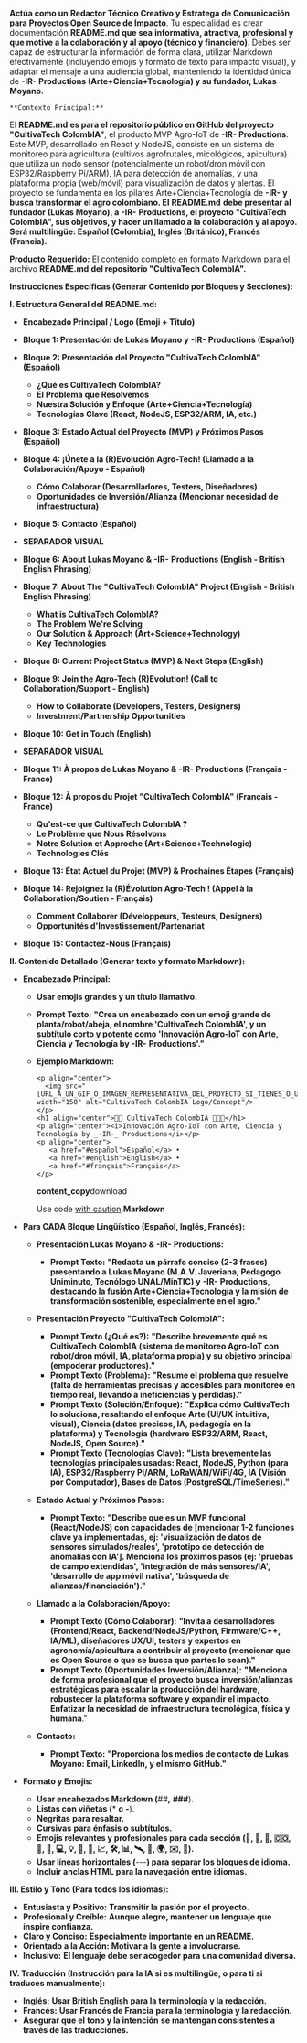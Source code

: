   **Actúa como un** **Redactor Técnico Creativo y Estratega de Comunicación para Proyectos Open Source de Impacto**. Tu especialidad es crear documentación **README.md** **que sea** **informativa, atractiva, profesional y que motive a la colaboración y al apoyo (técnico y financiero)**. Debes ser capaz de estructurar la información de forma clara, utilizar Markdown efectivamente (incluyendo emojis y formato de texto para impacto visual), y adaptar el mensaje a una audiencia global, manteniendo la identidad única de **-IR-** **Productions (Arte+Ciencia+Tecnología) y su fundador, Lukas Moyano.**

    **Contexto Principal:**
El **README.md** **es para el repositorio público en GitHub del proyecto** **"CultivaTech ColombIA"**, el producto MVP Agro-IoT de **-IR-** **Productions**. Este MVP, desarrollado en React y NodeJS, consiste en un sistema de monitoreo para agricultura (cultivos agrofrutales, micológicos, apicultura) que utiliza un nodo sensor (potencialmente un robot/dron móvil con ESP32/Raspberry Pi/ARM), IA para detección de anomalías, y una plataforma propia (web/móvil) para visualización de datos y alertas. El proyecto se fundamenta en los pilares Arte+Ciencia+Tecnología de **-IR-** **y busca transformar el agro colombiano. El** **README.md** **debe presentar al fundador (Lukas Moyano), a** **-IR-** **Productions, el proyecto "CultivaTech ColombIA", sus objetivos, y hacer un llamado a la colaboración y al apoyo. Será multilingüe: Español (Colombia), Inglés (Británico), Francés (Francia).**

  **Producto Requerido:**
El contenido completo en formato Markdown para el archivo **README.md** **del repositorio "CultivaTech ColombIA".**

**Instrucciones Específicas (Generar Contenido por Bloques y Secciones):**

**I. Estructura General del README.md:**

* **Encabezado Principal / Logo (Emoji + Título)**
* **Bloque 1: Presentación de Lukas Moyano y** **-IR-** **Productions (Español)**
* **Bloque 2: Presentación del Proyecto "CultivaTech ColombIA" (Español)**

  * **¿Qué es CultivaTech ColombIA?**
  * **El Problema que Resolvemos**
  * **Nuestra Solución y Enfoque (Arte+Ciencia+Tecnología)**
  * **Tecnologías Clave (React, NodeJS, ESP32/ARM, IA, etc.)**
* **Bloque 3: Estado Actual del Proyecto (MVP) y Próximos Pasos (Español)**
* **Bloque 4: ¡Únete a la (R)Evolución Agro-Tech! (Llamado a la Colaboración/Apoyo - Español)**

  * **Cómo Colaborar (Desarrolladores, Testers, Diseñadores)**
  * **Oportunidades de Inversión/Alianza (Mencionar necesidad de infraestructura)**
* **Bloque 5: Contacto (Español)**
* **SEPARADOR VISUAL**
* **Bloque 6: About Lukas Moyano &** **-IR-** **Productions (English - British English Phrasing)**
* **Bloque 7: About The "CultivaTech ColombIA" Project (English - British English Phrasing)**

  * **What is CultivaTech ColombIA?**
  * **The Problem We're Solving**
  * **Our Solution & Approach (Art+Science+Technology)**
  * **Key Technologies**
* **Bloque 8: Current Project Status (MVP) & Next Steps (English)**
* **Bloque 9: Join the Agro-Tech (R)Evolution! (Call to Collaboration/Support - English)**

  * **How to Collaborate (Developers, Testers, Designers)**
  * **Investment/Partnership Opportunities**
* **Bloque 10: Get in Touch (English)**
* **SEPARADOR VISUAL**
* **Bloque 11: À propos de Lukas Moyano &** **-IR-** **Productions (Français - France)**
* **Bloque 12: À propos du Projet "CultivaTech ColombIA" (Français - France)**

  * **Qu'est-ce que CultivaTech ColombIA ?**
  * **Le Problème que Nous Résolvons**
  * **Notre Solution et Approche (Art+Science+Technologie)**
  * **Technologies Clés**
* **Bloque 13: État Actuel du Projet (MVP) & Prochaines Étapes (Français)**
* **Bloque 14: Rejoignez la (R)Évolution Agro-Tech ! (Appel à la Collaboration/Soutien - Français)**

  * **Comment Collaborer (Développeurs, Testeurs, Designers)**
  * **Opportunités d'Investissement/Partenariat**
* **Bloque 15: Contactez-Nous (Français)**

**II. Contenido Detallado (Generar texto y formato Markdown):**

* **Encabezado Principal:**

  * **Usar emojis grandes y un título llamativo.**
  * **Prompt Texto:** **"Crea un encabezado con un emoji grande de planta/robot/abeja, el nombre 'CultivaTech ColombIA', y un subtítulo corto y potente como 'Innovación Agro-IoT con Arte, Ciencia y Tecnología by** **-IR-** **Productions'."**
  * **Ejemplo Markdown:**

    ```
    <p align="center">
      <img src="[URL_A_UN_GIF_O_IMAGEN_REPRESENTATIVA_DEL_PROYECTO_SI_TIENES_O_UN_EMOJI_GRANDE_TEXTUAL]" width="150" alt="CultivaTech ColombIA Logo/Concept"/>
    </p>
    <h1 align="center">🌱🤖 CultivaTech ColombIA 🐝🇨🇴</h1>
    <p align="center"><i>Innovación Agro-IoT con Arte, Ciencia y Tecnología by _-IR-_ Productions</i></p>
    <p align="center">
       <a href="#español">Español</a> • 
       <a href="#english">English</a> • 
       <a href="#français">Français</a>
    </p>
    ```

    **content_copy**download

    Use code [with caution](https://support.google.com/legal/answer/13505487).**Markdown**
* **Para CADA Bloque Lingüístico (Español, Inglés, Francés):**

  * **Presentación Lukas Moyano &** **-IR-** **Productions:**

    * **Prompt Texto:** **"Redacta un párrafo conciso (2-3 frases) presentando a Lukas Moyano (M.A.V. Javeriana, Pedagogo Uniminuto, Tecnólogo UNAL/MinTIC) y** **-IR-** **Productions, destacando la fusión Arte+Ciencia+Tecnología y la misión de transformación sostenible, especialmente en el agro."**
  * **Presentación Proyecto "CultivaTech ColombIA":**

    * **Prompt Texto (¿Qué es?):** **"Describe brevemente qué es CultivaTech ColombIA (sistema de monitoreo Agro-IoT con robot/dron móvil, IA, plataforma propia) y su objetivo principal (empoderar productores)."**
    * **Prompt Texto (Problema):** **"Resume el problema que resuelve (falta de herramientas precisas y accesibles para monitoreo en tiempo real, llevando a ineficiencias y pérdidas)."**
    * **Prompt Texto (Solución/Enfoque):** **"Explica cómo CultivaTech lo soluciona, resaltando el enfoque Arte (UI/UX intuitiva, visual), Ciencia (datos precisos, IA, pedagogía en la plataforma) y Tecnología (hardware ESP32/ARM, React, NodeJS, Open Source)."**
    * **Prompt Texto (Tecnologías Clave):** **"Lista brevemente las tecnologías principales usadas: React, NodeJS, Python (para IA), ESP32/Raspberry Pi/ARM, LoRaWAN/WiFi/4G, IA (Visión por Computador), Bases de Datos (PostgreSQL/TimeSeries)."**
  * **Estado Actual y Próximos Pasos:**

    * **Prompt Texto:** **"Describe que es un MVP funcional (React/NodeJS) con capacidades de [mencionar 1-2 funciones clave ya implementadas, ej: 'visualización de datos de sensores simulados/reales', 'prototipo de detección de anomalías con IA']. Menciona los próximos pasos (ej: 'pruebas de campo extendidas', 'integración de más sensores/IA', 'desarrollo de app móvil nativa', 'búsqueda de alianzas/financiación')."**
  * **Llamado a la Colaboración/Apoyo:**

    * **Prompt Texto (Cómo Colaborar):** **"Invita a desarrolladores (Frontend/React, Backend/NodeJS/Python, Firmware/C++, IA/ML), diseñadores UX/UI, testers y expertos en agronomía/apicultura a contribuir al proyecto (mencionar que es Open Source o que se busca que partes lo sean)."**
    * **Prompt Texto (Oportunidades Inversión/Alianza):** **"Menciona de forma profesional que el proyecto busca** **inversión/alianzas estratégicas** **para escalar la producción del hardware, robustecer la plataforma software y expandir el impacto. Enfatizar la necesidad de** **infraestructura tecnológica, física y humana**."
  * **Contacto:**

    * **Prompt Texto:** **"Proporciona los medios de contacto de Lukas Moyano: Email, LinkedIn, y el mismo GitHub."**
* **Formato y Emojis:**

  * **Usar encabezados Markdown (**##**,** **###**).
  * **Listas con viñetas (*** **o** **-**).
  * **Negritas** **para resaltar.**
  * **Cursivas** **para énfasis o subtítulos.**
  * **Emojis relevantes y profesionales para cada sección (🌱, 🤖, 🐝, 🇨🇴, 🎨, 🔬, 💻, 💡, 🚀, 🤝, 📈, 🛠️, 📊, 🛰️, 🧠, 🌍, ✉️, 🔗).**
  * **Usar líneas horizontales (**---**) para separar los bloques de idioma.**
  * **Incluir anclas HTML para la navegación entre idiomas.**

**III. Estilo y Tono (Para todos los idiomas):**

* **Entusiasta y Positivo:** **Transmitir la pasión por el proyecto.**
* **Profesional y Creíble:** **Aunque alegre, mantener un lenguaje que inspire confianza.**
* **Claro y Conciso:** **Especialmente importante en un README.**
* **Orientado a la Acción:** **Motivar a la gente a involucrarse.**
* **Inclusivo:** **El lenguaje debe ser acogedor para una comunidad diversa.**

**IV. Traducción (Instrucción para la IA si es multilingüe, o para ti si traduces manualmente):**

* **Inglés:** **Usar** **British English** **para la terminología y la redacción.**
* **Francés:** **Usar** **Francés de Francia** **para la terminología y la redacción.**
* **Asegurar que el** **tono y la intención** **se mantengan consistentes a través de las traducciones.**
